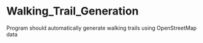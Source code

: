 # Walking_Trail_Generation
Program should automatically generate walking trails using OpenStreetMap data
